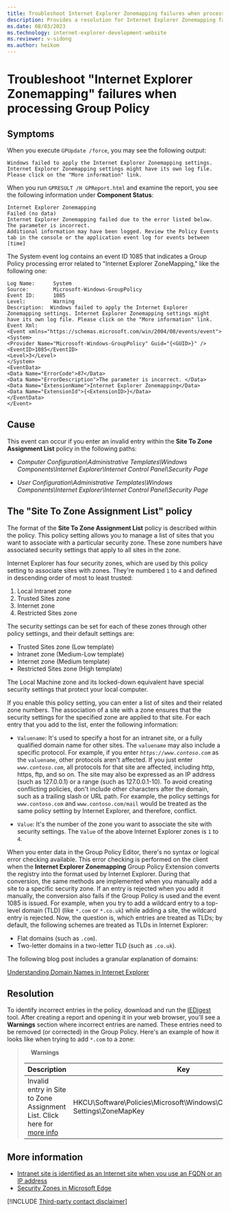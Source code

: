 ```yaml
---
title: Troubleshoot Internet Explorer Zonemapping failures when processing Group Policy
description: Provides a resolution for Internet Explorer Zonemapping failures when you process Group Policy.
ms.date: 08/03/2023
ms.technology: internet-explorer-development-website
ms.reviewer: v-sidong
ms.author: heikom
---
```

# Troubleshoot "Internet Explorer Zonemapping" failures when processing Group Policy

## Symptoms

When you execute `GPUpdate /force`, you may see the following output:

```output
Windows failed to apply the Internet Explorer Zonemapping settings. Internet Explorer Zonemapping settings might have its own log file. Please click on the "More information" link.
```

When you run `GPRESULT /H GPReport.html` and examine the report, you see the following information under **Component Status**:

```output
Internet Explorer Zonemapping                                        Failed (no data)
Internet Explorer Zonemapping failed due to the error listed below.
The parameter is incorrect.
Additional information may have been logged. Review the Policy Events tab in the console or the application event log for events between [time]
```

The System event log contains an event ID 1085 that indicates a Group Policy processing error related to "Internet Explorer ZoneMapping," like the following one:

```output
Log Name:      System
Source:        Microsoft-Windows-GroupPolicy
Event ID:      1085
Level:         Warning
Description:  Windows failed to apply the Internet Explorer Zonemapping settings. Internet Explorer Zonemapping settings might have its own log file. Please click on the "More information" link.
Event Xml:
<Event xmlns="https://schemas.microsoft.com/win/2004/08/events/event">
<System>
<Provider Name="Microsoft-Windows-GroupPolicy" Guid="{<GUID>}" />
<EventID>1085</EventID>
<Level>3</Level>
</System>
<EventData>
<Data Name="ErrorCode">87</Data>
<Data Name="ErrorDescription">The parameter is incorrect. </Data>
<Data Name="ExtensionName">Internet Explorer Zonemapping</Data>
<Data Name="ExtensionId">{<ExtensionID>}</Data>
</EventData>
</Event> 
```

## Cause

This event can occur if you enter an invalid entry within the **Site To Zone Assignment List** policy in the following paths:

- *Computer Configuration\Administrative Templates\Windows Components\Internet Explorer\Internet Control Panel\Security Page*

- *User Configuration\Administrative Templates\Windows Components\Internet Explorer\Internet Control Panel\Security Page*

## The "Site To Zone Assignment List" policy

The format of the **Site To Zone Assignment List** policy is described within the policy. This policy setting allows you to manage a list of sites that you want to associate with a particular security zone. These zone numbers have associated security settings that apply to all sites in the zone.

Internet Explorer has four security zones, which are used by this policy setting to associate sites with zones. They're numbered `1` to `4` and defined in descending order of most to least trusted:

1. Local Intranet zone  
1. Trusted Sites zone  
1. Internet zone  
1. Restricted Sites zone

The security settings can be set for each of these zones through other policy settings, and their default settings are:

- Trusted Sites zone (Low template)
- Intranet zone (Medium-Low template)
- Internet zone (Medium template)
- Restricted Sites zone (High template)

The Local Machine zone and its locked-down equivalent have special security settings that protect your local computer.

If you enable this policy setting, you can enter a list of sites and their related zone numbers. The association of a site with a zone ensures that the security settings for the specified zone are applied to that site. For each entry that you add to the list, enter the following information:

- `Valuename`: It's used to specify a host for an intranet site, or a fully qualified domain name for other sites. The `valuename` may also include a specific protocol. For example, if you enter *`https://www.contoso.com`* as the `valuename`, other protocols aren't affected. If you just enter *`www.contoso.com`*, all protocols for that site are affected, including http, https, ftp, and so on. The site may also be expressed as an IP address (such as 127.0.0.1) or a range (such as 127.0.0.1-10). To avoid creating conflicting policies, don't include other characters after the domain, such as a trailing slash or URL path. For example, the policy settings for `www.contoso.com` and `www.contoso.com/mail` would be treated as the same policy setting by Internet Explorer, and therefore, conflict.

- `Value`: It's the number of the zone you want to associate the site with security settings. The `Value` of the above Internet Explorer zones is `1` to `4`.

When you enter data in the Group Policy Editor, there's no syntax or logical error checking available. This error checking is performed on the client when the **Internet Explorer Zonemapping** Group Policy Extension converts the registry into the format used by Internet Explorer. During that conversion, the same methods are implemented when you manually add a site to a specific security zone. If an entry is rejected when you add it manually, the conversion also fails if the Group Policy is used and the event 1085 is issued. For example, when you try to add a wildcard entry to a top-level domain (TLD) (like `*.com` or `*.co.uk`) while adding a site, the wildcard entry is rejected. Now, the question is, which entries are treated as TLDs; by default, the following schemes are treated as TLDs in Internet Explorer:

- Flat domains (such as `.com`).
- Two-letter domains in a two-letter TLD (such as `.co.uk`).

The following blog post includes a granular explanation of domains:

[Understanding Domain Names in Internet Explorer](/archive/blogs/ieinternals/understanding-domain-names-in-internet-explorer)

## Resolution

To identify incorrect entries in the policy, download and run the [IEDigest](https://aka.ms/IEDigest) tool. After creating a report and opening it in your web browser, you'll see a **Warnings** section where incorrect entries are named. These entries need to be removed (or corrected) in the Group Policy. Here's an example of how it looks like when trying to add `*.com` to a zone:

> &nbsp;&nbsp;&nbsp;&nbsp;**Warnings**
>
> | Description    |     Key    |     Name    |    Value     |
> |---------|---------|---------|---------|
> |Invalid entry in Site to Zone Assignment List. Click here for [more info](/archive/blogs/askie/description-of-event-id-1085-from-internet-explorer-zonemapping)     |    HKCU\Software\Policies\Microsoft\Windows\CurrentVersion\Internet Settings\ZoneMapKey     |      *.com is invalid   |         |

## More information

- [Intranet site is identified as an Internet site when you use an FQDN or an IP address](../../../windows-client/networking/intranet-site-identified-as-an-internet-site.md)
- [Security Zones in Microsoft Edge](https://textslashplain.com/2020/01/30/security-zones-in-edge/)

[!INCLUDE [Third-party contact disclaimer](../../../includes/third-party-contact-disclaimer.md)]
